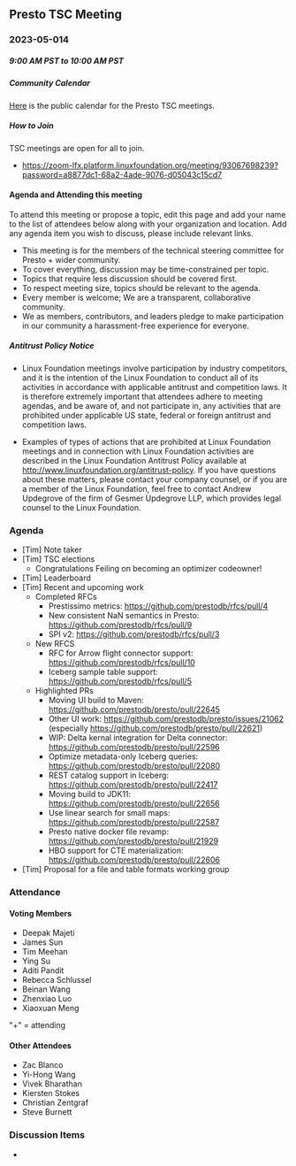 ## Presto TSC Meeting

### 2023-05-014
##### 9:00 AM PST to 10:00 AM PST

##### Community Calendar

[Here](https://calendar.google.com/calendar/embed?src=linuxfoundation.org_vrjlva5b0u73ps75fvnv5sasi4%40group.calendar.google.com&ctz=America%2FChicago) is the public calendar for the Presto TSC meetings.

##### How to Join

TSC meetings are open for all to join.

* https://zoom-lfx.platform.linuxfoundation.org/meeting/93067698239?password=a8877dc1-68a2-4ade-9076-d05043c15cd7

#### Agenda and Attending this meeting

To attend this meeting or propose a topic, edit this page and add your name to the list of attendees below along with your organization and location. Add any agenda item you wish to discuss, please include relevant links.

* This meeting is for the members of the technical steering committee for Presto + wider community.
* To cover everything, discussion may be time-constrained per topic.
* Topics that require less discussion should be covered first.
* To respect meeting size, topics should be relevant to the agenda.
* Every member is welcome; We are a transparent, collaborative community.
* We as members, contributors, and leaders pledge to make participation in our community a harassment-free experience for everyone.

##### Antitrust Policy Notice

* Linux Foundation meetings involve participation by industry competitors, and it is the intention of the Linux Foundation to conduct all of its activities in accordance with applicable antitrust and competition laws. It is therefore extremely important that attendees adhere to meeting agendas, and be aware of, and not participate in, any activities that are prohibited under applicable US state, federal or foreign antitrust and competition laws.

* Examples of types of actions that are prohibited at Linux Foundation meetings and in connection with Linux Foundation activities are described in the Linux Foundation Antitrust Policy available at http://www.linuxfoundation.org/antitrust-policy. If you have questions about these matters, please contact your company counsel, or if you are a member of the Linux Foundation, feel free to contact Andrew Updegrove of the firm of Gesmer Updegrove LLP, which provides legal counsel to the Linux Foundation.

### Agenda

* [Tim] Note taker
* [Tim] TSC elections
  * Congratulations Feiling on becoming an optimizer codeowner!
* [Tim] Leaderboard
* [Tim] Recent and upcoming work
  * Completed RFCs
    * Prestissimo metrics: https://github.com/prestodb/rfcs/pull/4
    * New consistent NaN semantics in Presto: https://github.com/prestodb/rfcs/pull/9
    * SPI v2: https://github.com/prestodb/rfcs/pull/3
  * New RFCS
    * RFC for Arrow flight connector support: https://github.com/prestodb/rfcs/pull/10
    * Iceberg sample table support: https://github.com/prestodb/rfcs/pull/5
  * Highlighted PRs
    * Moving UI build to Maven: https://github.com/prestodb/presto/pull/22645
    * Other UI work: https://github.com/prestodb/presto/issues/21062 (especially https://github.com/prestodb/presto/pull/22621)
    * WIP: Delta kernal integration for Delta connector: https://github.com/prestodb/presto/pull/22596
    * Optimize metadata-only Iceberg queries: https://github.com/prestodb/presto/pull/22080
    * REST catalog support in Iceberg: https://github.com/prestodb/presto/pull/22417
    * Moving build to JDK11: https://github.com/prestodb/presto/pull/22656
    * Use linear search for small maps: https://github.com/prestodb/presto/pull/22587
    * Presto native docker file revamp: https://github.com/prestodb/presto/pull/21929
    * HBO support for CTE materialization: https://github.com/prestodb/presto/pull/22606
* [Tim] Proposal for a file and table formats working group

### Attendance


#### Voting Members

* Deepak Majeti
* James Sun
* Tim Meehan
* Ying Su
* Aditi Pandit
* Rebecca Schlussel
* Beinan Wang
* Zhenxiao Luo
* Xiaoxuan Meng

"+" = attending


#### Other Attendees

* Zac Blanco
* Yi-Hong Wang
* Vivek Bharathan
* Kiersten Stokes
* Christian Zentgraf
* Steve Burnett

### Discussion Items

- 
